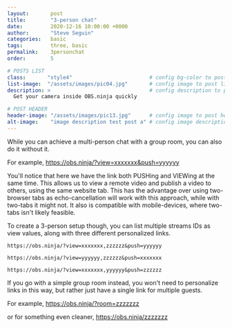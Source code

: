 ```yaml
---
layout:       post
title:        "3-person chat"
date:         2020-12-16 10:00:00 +0000
author:       "Steve Seguin"
categories:   basic
tags:         three, basic
permalink:    3personchat
order:        5

# POSTS LIST
class:       "style4"                         # config bg-color to post list card (1..6)
list-image:  "/assets/images/pic04.jpg"       # config image to post list card (1..6)
description: >                                # config description to post list card
  Get your camera inside OBS.ninja quickly

# POST HEADER
header-image: "/assets/images/pic13.jpg"      # config image to post header
alt-image:    "image description test post a" # config image description to alt att.
---
```


While you can achieve a multi-person chat with a group room, you can also do it without it.

For example, https://obs.ninja/?view=xxxxxxx&push=yyyyyy

You'll notice that here we have the link both PUSHing and VIEWing at the same time. This allows us to view a remote video and publish a video to others, using the same website tab. This has the advantage over using two-browser tabs as echo-cancellation will work with this approach, while with two-tabs it might not. It also is compatible with mobile-devices, where two-tabs isn't likely feasible.

To create a 3-person setup though, you can list multiple streams IDs as view values, along with three different personalized links.


`https://obs.ninja/?view=xxxxxxx,zzzzzz&push=yyyyyy`

`https://obs.ninja/?view=yyyyyy,zzzzzz&push=xxxxxxx`

`https://obs.ninja/?view=xxxxxxx,yyyyyy&push=zzzzzz`


If you go with a simple group room instead, you won't need to personalize links in this way, but rather just have a single link for multiple guests.

For example, https://obs.ninja/?room=zzzzzzz

or for something even cleaner, https://obs.ninja/zzzzzzz

